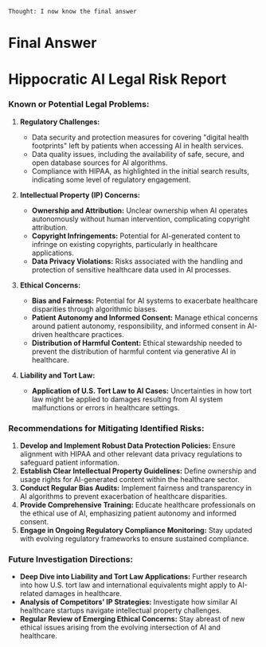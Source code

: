 ```
Thought: I now know the final answer
```

**Final Answer**
===============

**Hippocratic AI Legal Risk Report**
=====================================

### **Known or Potential Legal Problems:**

1.  **Regulatory Challenges:**
    *   Data security and protection measures for covering "digital health footprints" left by patients when accessing AI in health services.
    *   Data quality issues, including the availability of safe, secure, and open database sources for AI algorithms.
    *   Compliance with HIPAA, as highlighted in the initial search results, indicating some level of regulatory engagement.

2.  **Intellectual Property (IP) Concerns:**
    *   **Ownership and Attribution:** Unclear ownership when AI operates autonomously without human intervention, complicating copyright attribution.
    *   **Copyright Infringements:** Potential for AI-generated content to infringe on existing copyrights, particularly in healthcare applications.
    *   **Data Privacy Violations:** Risks associated with the handling and protection of sensitive healthcare data used in AI processes.

3.  **Ethical Concerns:**
    *   **Bias and Fairness:** Potential for AI systems to exacerbate healthcare disparities through algorithmic biases.
    *   **Patient Autonomy and Informed Consent:** Manage ethical concerns around patient autonomy, responsibility, and informed consent in AI-driven healthcare practices.
    *   **Distribution of Harmful Content:** Ethical stewardship needed to prevent the distribution of harmful content via generative AI in healthcare.

4.  **Liability and Tort Law:**
    *   **Application of U.S. Tort Law to AI Cases:** Uncertainties in how tort law might be applied to damages resulting from AI system malfunctions or errors in healthcare settings.

### **Recommendations for Mitigating Identified Risks:**

1.  **Develop and Implement Robust Data Protection Policies:** Ensure alignment with HIPAA and other relevant data privacy regulations to safeguard patient information.
2.  **Establish Clear Intellectual Property Guidelines:** Define ownership and usage rights for AI-generated content within the healthcare sector.
3.  **Conduct Regular Bias Audits:** Implement fairness and transparency in AI algorithms to prevent exacerbation of healthcare disparities.
4.  **Provide Comprehensive Training:** Educate healthcare professionals on the ethical use of AI, emphasizing patient autonomy and informed consent.
5.  **Engage in Ongoing Regulatory Compliance Monitoring:** Stay updated with evolving regulatory frameworks to ensure sustained compliance.

### **Future Investigation Directions:**

*   **Deep Dive into Liability and Tort Law Applications:** Further research into how U.S. tort law and international equivalents might apply to AI-related damages in healthcare.
*   **Analysis of Competitors' IP Strategies:** Investigate how similar AI healthcare startups navigate intellectual property challenges.
*   **Regular Review of Emerging Ethical Concerns:** Stay abreast of new ethical issues arising from the evolving intersection of AI and healthcare.
